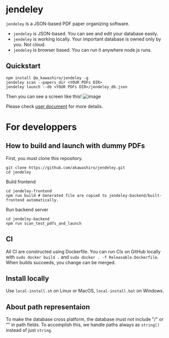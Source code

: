 # jendeley
`jendeley` is a JSON-based PDF paper organizing software.
- `jendeley` is JSON-based. You can see and edit your database easily.
- `jendeley` is working locally. Your important database is owned only by you. Not cloud.
- `jendeley` is browser based. You can run it anywhere node.js runs.

## Quickstart
```
npm install @a_kawashiro/jendeley -g
jendeley scan --papers_dir <YOUR PDFs DIR>
jendeley launch --db <YOUR PDFs DIR>/jendeley_db.json
```
Then you can see a screen like this!
![image](https://user-images.githubusercontent.com/3770618/209427855-374e6523-8910-4c98-a9ec-05bd62ae9b8e.png)

Please check [user document](https://akawashiro.github.io/jendeley/) for more details.

# For developpers
## How to build and launch with dummy PDFs
First, you must clone this repository.
```
git clone https://github.com/akawashiro/jendeley.git
cd jendeley
```

Build frontend
```
cd jendeley-frontend
npm run build # Generated file are copied to jendeley-backend/built-frontend automatically.
```

Run backend server
```
cd jendeley-backend
npm run scan_test_pdfs_and_launch
```

## CI
All CI are constructed using Dockerfile. You can run CIs on GitHub locally with `sudo docker build .` and `sudo docker . -f Releasable.Dockerfile`. When builds succeeds, you change can be merged.

## Install locally
Use `local-install.sh` on Linux or MacOS, `local-install.bat` on Windows.

## About path representaion
To make the database cross platform, the database must not include "/" or "\" in path fields. To accomplish this, we handle paths always as `string[]` instead of just `string`.